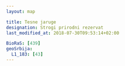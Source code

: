 ```yaml
---
layout: map

title: Tesne jaruge
designation: Strogi prirodni rezervat
last_modified_at: 2018-07-30T09:53:14+02:00

BioRaS: [439]
geoSrbija:
  L1_183: [43]
---
```

